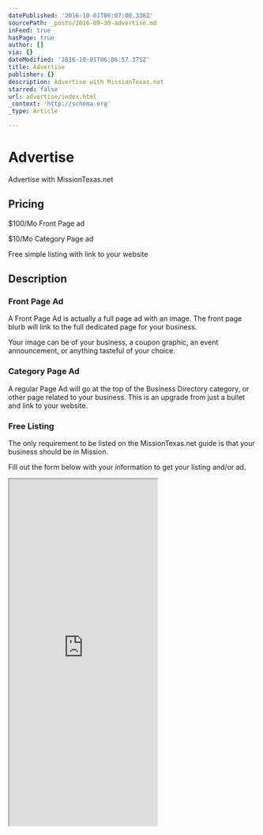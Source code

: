 ```yaml
---
datePublished: '2016-10-01T06:07:00.338Z'
sourcePath: _posts/2016-09-30-advertise.md
inFeed: true
hasPage: true
author: []
via: {}
dateModified: '2016-10-01T06:06:57.375Z'
title: Advertise
publisher: {}
description: Advertise with MissionTexas.net
starred: false
url: advertise/index.html
_context: 'http://schema.org'
_type: Article

---
```

# Advertise

Advertise with MissionTexas.net

## Pricing

$100/Mo Front Page ad

$10/Mo Category Page ad

Free simple listing with link to your website

## Description

### Front Page Ad

A Front Page Ad is actually a full page ad with an image. The front page blurb will link to the full dedicated page for your business.

Your image can be of your business, a coupon graphic, an event announcement, or anything tasteful of your choice.

### Category Page Ad

A regular Page Ad will go at the top of the Business Directory category, or other page related to your business. This is an upgrade from just a bullet and link to your website.

### Free Listing

The only requirement to be listed on the MissionTexas.net guide is that your business should be in Mission.

Fill out the form below with your information to get your listing and/or ad.

<iframe src="https://the-grid.github.io/ed-userhtml/?g=eJwlzlsOwiAQQNGtNLOAQh_WYkpNNC7AxA3AMCN8EAiQuH1fnyf3526Bi4nUvYJrXoOSEjpP4embhuMXv2xTcVQ0fFwLavCt5XoSwuTc12hKq56o9ZiisIJTiefb_XJ96HHi9TCpwREuMyKr1UnGkdwyD2ythH0T_4H9DflrK_U" height="700" style=""></iframe>